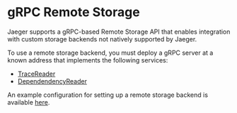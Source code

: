 # gRPC Remote Storage

Jaeger supports a gRPC-based Remote Storage API that enables integration with custom storage backends not natively supported by Jaeger.

To use a remote storage backend, you must deploy a gRPC server at a known address that implements 
the following services:

* [TraceReader](https://github.com/jaegertracing/jaeger-idl/tree/main/proto/storage/v2/trace_storage.proto)
* [DependendencyReader](https://github.com/jaegertracing/jaeger-idl/tree/main/proto/storage/v2/dependency_storage.proto)

An example configuration for setting up a remote storage backend is available
[here](https://github.com/jaegertracing/jaeger/blob/main/cmd/jaeger/config-remote-storage.yaml).
